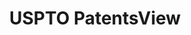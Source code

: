 ---
bigquery: https://console.cloud.google.com/bigquery?p=patents-public-data&d=patentsview&page=dataset
citation: Attribution should be given to PatentsView for use, distribution, or derivative
  works.
code: https://github.com/CSSIP-AIR/PatentsView-Code-Snippets/
contributors: USPTO
cost: None
description: 'PatentsView includes US patent data including raw data (summaries, applications,
  pregrant applications), disambugations of inventors and assignees, and inventor
  gender estimates.  Also foreign priority data, # of figures and sheets, and government
  interest statements.'
documentation: https://patentsview.org/query/builder-faqs
last_edit: 04/07/2022, 07:59:56
location: https://patentsview.org/
maintained_by: USPTO
record_creation_timestamp: 12/2/2020 17:20:46
schema_fields:
- disclaimer_date
- dependent
- location_id
- classification_level
- country_transformed
- disamb_assignee_id_20200929
- num_sheets
- county
- id
- publication_number
- rel_id
- disamb_inventor_id_20181127
- male_flag
- sector_title
- male
- organization_id
- subclass
- relkind
- attribution_status
- longitude
- disamb_inventor_id_20200929
- level_two
- disamb_inventor_id_20170808
- rawinventor_id
- gi_statement
- classification_data_source
- disamb_inventor_id_20200630
- disamb_inventor_id_20190312
- role
- num
- reldocno
- latlong
- title
- applicant_type
- term_extension
- state
- lapse_of_patent
- exemplary
- category
- citation_id
- name_last
- disamb_inventor_id_20191231
- disamb_assignee_id_20191231
- name
- term_grant
- lawyer_id
- country
- lname
- level_one
- doctype
- variety
- subcategory_id
- disamb_inventor_id_20201229
- f371_date
- ipc_class
- disamb_inventor_id_20171226
- subsection_id
- disamb_assignee_id_20190820
- disamb_inventor_id_20191008
- fname
- classification_value
- patent_id
- assignee_id
- disamb_assignee_id_20200331
- mainclass_id
- subgroup
- ipc_version_indicator
- disamb_assignee_id_20190312
- disamb_assignee_id_20191008
- series_code
- group
- symbol_position
- category_id
- rule_47
- latin_name
- organization
- disamb_assignee_id_20181127
- level_three
- action_date
- group_id
- state_fips
- num_claims
- disamb_inventor_id_20200331
- section_id
- subgroup_id
- latitude
- deceased
- text
- main_group
- num_figures
- inventor_id
- city
- withdrawn
- f102_date
- _102_date
- filename
- field_title
- disamb_inventor_id_20170307
- kind
- county_fips
- disamb_inventor_id_20180528
- term_disclaimer
- length
- _371_date
- application_id
- sequence
- subclass_id
- disamb_assignee_id_20200630
- designation
- name_first
- type
- classification_status
- uuid
- doc_type
- disamb_inventor_id_20190820
- status
- date
- section
- contract_award_number
- number
- rawassignee_id
- rawlocation_id
- abstract
- field_id
- disamb_inventor_id_20171003
shortname: patentsview
tags:
- disambiguation
- United States
- gender
terms_of_use: Creative Commons Attribution 4.0 International License.
timeframe: 1963-1999
title: USPTO PatentsView
uuid: cf1780b1-e265-4e49-8d1d-83b9cfe0fd9a
---